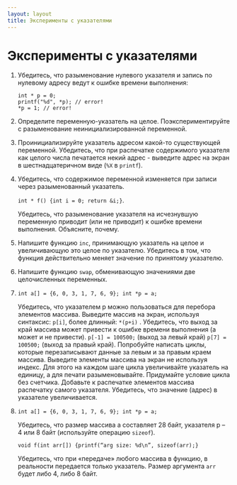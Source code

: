```yaml
---
layout: layout
title: Эксперименты с указателями
---
```


Эксперименты с указателями
==========================

1.  Убедитесь, что разыменование нулевого указателя и запись по нулевому адресу ведут к ошибке времени выполнения:

        int * p = 0;
        printf("%d", *p); // error!
        *p = 1; // error!

2.  Определите переменную-указатель на целое. Поэкспериментируйте с разыменование неинициализированной переменной.

3. Проинициализируйте указатель адресом какой-то существующей переменной. Убедитесь, что при распечатке содержимого указателя как целого числа печатается некий адрес - выведите адрес на экран в шестнадцатеричном виде (`%X` в `printf`).

4. Убедитесь, что содержимое переменной изменяется при записи через разыменованный указатель.

   `int * f() {int i = 0; return &i;}`.

   Убедитесь, что разыменование указателя на исчезнувшую переменную приводит (или не приводит) к ошибке времени выполнения. Объясните, почему.

5. Напишите функцию `inc`, принимающую указатель на целое и увеличивающую это целое по указателю. Убедитесь в том, что функция действительно меняет значение по принятому указателю.

6. Напишите функцию `swap`, обменивающую значениями две целочисленных переменных.

6. `int a[] = {6, 0, 3, 1, 7, 6, 9}; int *p = a;`

   Убедитесь, что указателем p можно пользоваться для перебора элементов массива. Выведите массив на экран, используя синтаксис: `p[i]`, более длинный: `*(p+i)` .
   Убедитесь, что выход за край массива может привести к ошибке времени выполнения (а может и не привести). `p[-1] = 100500;` (выход за левый край) `p[7] = 100500;` (выход за правый край). Попробуйте написать циклы, которые перезаписывают данные за левым и за правым краем массива.
   Выведите элементы массива на экран не используя индекс. Для этого на каждом шаге цикла увеличивайте указатель на единицу, а для печати разыменовывайте. Придумайте условие цикла без счетчика. Добавьте к распечатке элементов массива распечатку самого указателя. Убедитесь, что значение (адрес) в указателе увеличивается.

8. `int a[] = {6, 0, 3, 1, 7, 6, 9}; int *p = a;`

   Убедитесь, что размер массива a составляет 28 байт, указателя p – 4 или 8 байт (используйте операцию `sizeof`).

   `void f(int arr[]) {printf(“arg size: %d\n”, sizeof(arr);}`

   Убедитесь, что при «передаче» любого массива в функцию, в реальности передается только указатель. Размер аргумента `arr` будет либо 4, либо 8 байт.
